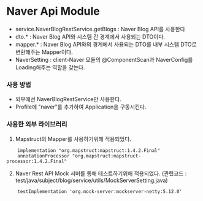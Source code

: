# Naver Api Module

- service.NaverBlogRestService.getBlogs : Naver Blog API를 사용한다
- dto.* : Naver Blog API와 시스템 간 경계에서 사용되는 DTO이다.
- mapper.* : Naver Blog API와의 경계에서 사용되는 DTO를 내부 시스템 DTO로 변환해주는 Mapper이다.
- NaverSetting : client-Naver 모듈의 @ComponentScan과 NaverConfig를 Loading해주는 역할을 갖는다.

### 사용 방법
- 외부에선 NaverBlogRestService만 사용한다.
- Profile에 "naver"를 추가하여 Application을 구동시킨다.

### 사용한 외부 라이브러리
1. Mapstruct의 Mapper를 사용하기위해 적용되었다.
```
    implementation "org.mapstruct:mapstruct:1.4.2.Final"
    annotationProcessor "org.mapstruct:mapstruct-processor:1.4.2.Final"
```

2. Naver Rest API Mock 서버를 통해 테스트하기위해 적용되었다. (관련코드 : test/java/subject/blog/service/utils/MockServerSetting.java)
```
    testImplementation 'org.mock-server:mockserver-netty:5.12.0'
```

